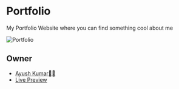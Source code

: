 # Portfolio
My Portfolio Website where you can find something cool about me 

![Portfolio](https://socialify.git.ci/Ayush7614/Portfolio/image?forks=1&issues=1&language=1&owner=1&pattern=Brick%20Wall&pulls=1&stargazers=1&theme=Dark)

## Owner

* [Ayush Kumar👨‍💻](https://github.com/Ayush7614)
* [Live Preview](https://ayush7614.github.io/Portfolio/)
